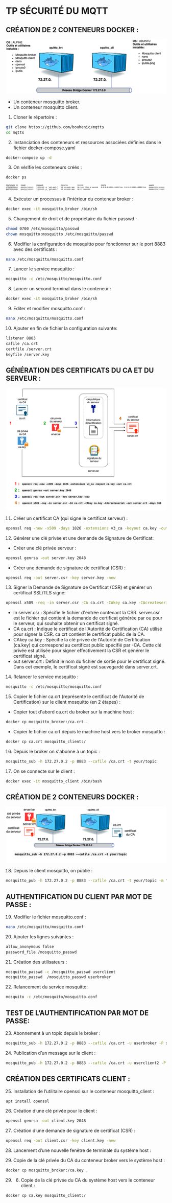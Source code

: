 # TP SÉCURITÉ DU MQTT
## CRÉATION DE 2 CONTENEURS DOCKER :
![Texte alternatif](mqtt.drawio.svg)

- Un conteneur mosquitto broker.
- Un conteneur mosquitto client.

1. Cloner le répertoire :
```bash
git clone https://github.com/bouhenic/mqtts
cd mqtts
```
2. Instanciation des conteneurs et ressources associées définies dans le fichier docker-compose.yaml
```bash
docker-compose up -d
```
3. On vérifie les conteneurs créés :
```bash
docker ps
```
![Texte alternatif](scr1.png)

4. Exécuter un processus à l'intérieur du conteneur broker :
```bash
docker exec -it mosquitto_broker /bin/sh
```
5. Changement de droit et de propriétaire du fichier passwd :
```bash
chmod 0700 /etc/mosquitto/passwd
chown mosquitto:mosquitto /etc/mosquitto/passwd
```
6. Modifier la configuration de mosquitto pour fonctionner sur le port 8883 avec des certificats :
```bash
nano /etc/mosquitto/mosquitto.conf
```
7. Lancer le service mosquitto :
```bash
mosquitto -c /etc/mosquitto/mosquitto.conf
```
8. Lancer un second terminal dans le conteneur :
```bash
docker exec -it mosquitto_broker /bin/sh
```
9. Editer et modifier mosquitto.conf :
```bash
nano /etc/mosquitto/mosquitto.conf
```
10. Ajouter en fin de fichier la configuration suivante:
```bash
listener 8883
cafile /ca.crt
certfile /server.crt
keyfile /server.key
```
## GÉNÉRATION DES CERTIFICATS DU CA ET DU SERVEUR :
![Texte alternatif](echsslmqtt.svg)

11. Créer un certificat CA (qui signe le certificat serveur) :
```bash
openssl req -new -x509 -days 1826 -extensions v3_ca -keyout ca.key -out ca.crt
```
12. Générer une clé privée et une demande de Signature de Certificat:
- Créer une clé privée serveur :
```bash
openssl genrsa -out server.key 2048
```
- Créer une demande de signature de certificat (CSR) :
```bash
openssl req -out server.csr -key server.key -new
```

13. Signer la Demande de Signature de Certificat (CSR) et générer un certificat SSL/TLS signé:
```bash
openssl x509 -req -in server.csr -CA ca.crt -CAkey ca.key -CAcreateserial -out server.crt -days 360
```
- in server.csr : Spécifie le fichier d'entrée contenant la CSR. server.csr est le fichier qui contient la demande de certificat générée par ou pour le serveur, qui souhaite obtenir un certificat signé.
- CA ca.crt : Indique le certificat de l'Autorité de Certification (CA) utilisé pour signer la CSR. ca.crt contient le certificat public de la CA.
- CAkey ca.key : Spécifie la clé privée de l'Autorité de Certification (ca.key) qui correspond au certificat public spécifié par -CA. Cette clé privée est utilisée pour signer effectivement la CSR et générer le certificat signé.
- out server.crt : Définit le nom du fichier de sortie pour le certificat signé. Dans cet exemple, le certificat signé est sauvegardé dans server.crt.
  
14. Relancer le service mosquitto :
```bash
mosquitto -c /etc/mosquitto/mosquitto.conf
```

15. Copier le fichier ca.crt (représente le certificat de l'Autorité de Certification) sur le client mosquitto (en 2 étapes) :
- Copier tout d'abord ca.crt du broker sur la machine host :
```bash
docker cp mosquitto_broker:/ca.crt .
```

- Copier le fichier ca.crt depuis le machine host vers le broker mosquitto :
```bash
docker cp ca.crt mosquitto_client:/
```

16. Depuis le broker on s'abonne à un topic :
```bash
mosquitto_sub -h 172.27.0.2 -p 8883 --cafile /ca.crt -t your/topic
```

17. On se connecte sur le client :
```bash
docker exec -it mosquitto_client /bin/bash
```
## CRÉATION DE 2 CONTENEURS DOCKER :
![Texte alternatif](ssl-4.svg)

18. Depuis le client mosquitto, on publie :
```bash
mosquitto_pub -h 172.27.0.2 -p 8883 --cafile /ca.crt -t your/topic -m "Hello world"
```

## AUTHENTIFICATION DU CLIENT PAR MOT DE PASSE :

19. Modifier le fichier mosquitto.conf :
```bash
nano /etc/mosquitto/mosquitto.conf
```
20. Ajouter les lignes suivantes :
```bash
allow_anonymous false
password_file /mosquitto_passwd
```
21. Création des utilisateurs :
```bash
mosquitto_passwd -c /mosquitto_passwd userclient
mosquitto_passwd  /mosquitto_passwd userbroker
```
22. Relancement du service mosquitto:
```bash
mosquito -c /etc/mosquito/mosquitto.conf
```
## TEST DE L’AUTHENTIFICATION PAR MOT DE PASSE:
23. Abonnement à un topic depuis le broker :
```bash
mosquitto_sub -h 172.27.0.2 -p 8883 --cafile /ca.crt -u userbroker -P xxxxxxxxxx -t your/topic
```
24. Publication d’un message sur le client :
```bash
mosquitto_pub -h 172.27.0.2 -p 8883 --cafile /ca.crt -u userclient2 -P xxxxxxxxxx -t your/topic -m "Hello world"
```
## CRÉATION DES CERTIFICATS CLIENT :
25. Installation de l’utilitaire openssl sur le conteneur mosquitto_client :
```bash
apt install openssl
```
26. Création d’une clé privée pour le client  :
```bash
openssl genrsa -out client.key 2048
```
27. Création d’une demande de signature de certificat (CSR)  :
```bash
openssl req -out client.csr -key client.key -new
```
28. Lancement d’une nouvelle fenêtre de terminale du système host :

28. Copie de la clé privée du CA du conteneur broker vers le système host  :
```bash
docker cp mosquitto_broker:/ca.key .
```
29. 6.	Copie de la clé privée du CA du système host vers le conteneur client  :
```bash
docker cp ca.key mosquitto_client:/
```
